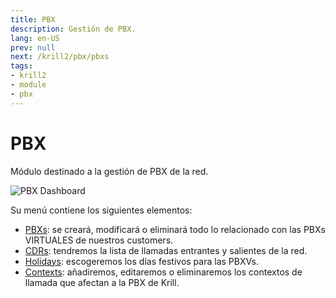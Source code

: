 ```yaml
---
title: PBX
description: Gestión de PBX.
lang: en-US
prev: null
next: /krill2/pbx/pbxs
tags:
- krill2
- module
- pbx
---
```

# PBX

Módulo destinado a la gestión de PBX de la red.

![PBX Dashboard](@images/krill2/pbx/0001.png)

Su menú contiene los siguientes elementos:

- [PBXs](/krill2/pbx/pbxs): se creará, modificará o eliminará todo lo relacionado con las PBXs VIRTUALES de nuestros customers.
- [CDRs](/krill2/pbx/cdrs): tendremos la lista de llamadas entrantes y salientes de la red.
- [Holidays](/krill2/pbx/holidays): escogeremos los días festivos para las PBXVs.
- [Contexts](/krill2/pbx/contexts): añadiremos, editaremos o eliminaremos los contextos de llamada que afectan a la PBX de Krill.

